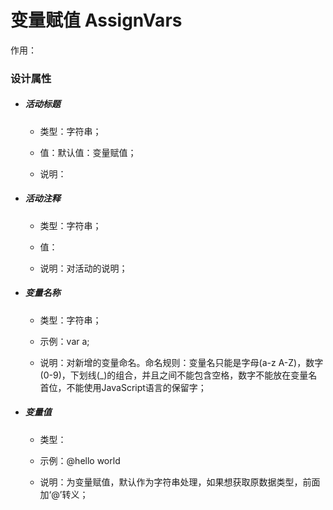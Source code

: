 # 变量赋值 AssignVars

作用：

### 设计属性

* ##### 活动标题

  * 类型：字符串；

  * 值：默认值：变量赋值；

  * 说明：
* ##### 活动注释

  * 类型：字符串；

  * 值：

  * 说明：对活动的说明；
* ##### 变量名称

  * 类型：字符串；

  * 示例：var a;

  * 说明：对新增的变量命名。命名规则：变量名只能是字母\(a-z A-Z\)，数字\(0-9\)，下划线\(\_\)的组合，并且之间不能包含空格，数字不能放在变量名首位，不能使用JavaScript语言的保留字；
* ##### 变量值

  * 类型：

  * 示例：@hello world

  * 说明：为变量赋值，默认作为字符串处理，如果想获取原数据类型，前面加‘@’转义；



